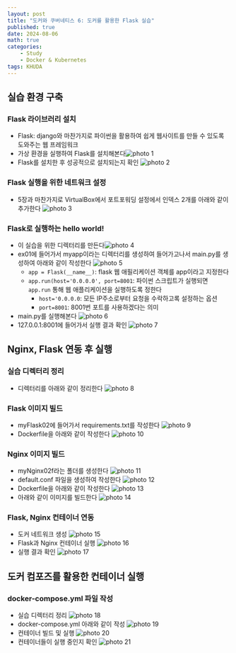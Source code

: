 ```yaml
---
layout: post
title: "도커와 쿠버네티스 6: 도커를 활용한 Flask 실습"
published: true
date: 2024-08-06
math: true
categories: 
    - Study
    - Docker & Kubernetes
tags: KHUDA
---
```


## 실습 환경 구축
### Flask 라이브러리 설치
- Flask: django와 마찬가지로 파이썬을 활용하여 쉽게 웹사이트를 만들 수 있도록 도와주는 웹 프레임워크
- 가상 환경을 실행하여 Flask를 설치해본다![photo 1](/assets/img/posts/docker6/img1.png)
- Flask를 설치한 후 성공적으로 설치되는지 확인 ![photo 2](/assets/img/posts/docker6/img2.png)

### Flask 실행을 위한 네트워크 설정
- 5장과 마찬가지로 VirtualBox에서 포트포워딩 설정에서 인덱스 2개를 아래와 같이 추가한다 ![photo 3](/assets/img/posts/docker6/img3.png)

### Flask로 실행하는 hello world!
- 이 실습을 위한 디렉터리를 만든다![photo 4](/assets/img/posts/docker6/img4.png)
- ex01에 들어가서 myapp이라는 디렉터리를 생성하여 들어가고나서 main.py를 생성하여 아래와 같이 작성한다 
	![photo 5](/assets/img/posts/docker6/img5.png)
	- `app = Flask(__name__)`: flask 웹 애필리케이션 객체를 app이라고 지정한다
	- `app.run(host='0.0.0.0', port=8001`: 파이썬 스크립트가 실행되면 `app.run`  통해 웹 애플리케이션을 실행하도록 정한다
		- `host='0.0.0.0`: 모든 IP주소로부터 요청을 수락하고록 설정하는 옵션
		- `port=8001`: 8001번 포트를 사용하겠다는 의미
- main.py를 실행해본다 ![photo 6](/assets/img/posts/docker6/img6.png)
- 127.0.0.1:8001에 들어가서 실행 결과 확인 ![photo 7](/assets/img/posts/docker6/img7.png)

## Nginx, Flask 연동 후 실행
### 실습 디렉터리 정리
- 디렉터리를 아래와 같이 정리한다 ![photo 8](/assets/img/posts/docker6/img8.png)

### Flask 이미지 빌드
- myFlask02에 들어가서 requirements.txt를 작성한다 ![photo 9](/assets/img/posts/docker6/img9.png)
- Dockerfile을 아래와 같이 작성한다 ![photo 10](/assets/img/posts/docker6/img10.png)

### Nginx 이미지 빌드
- myNginx02f라는 폴더를 생성한다 ![photo 11](/assets/img/posts/docker6/img11.png)
- default.conf 파일을 생성하여 작성한다 ![photo 12](/assets/img/posts/docker6/img12.png)
- Dockerfile을 아래와 같이 작성한다 ![photo 13](/assets/img/posts/docker6/img13.png)
- 아래와 같이 이미지를 빌드한다 ![photo 14](/assets/img/posts/docker6/img14.png)

### Flask, Nginx 컨테이너 연동
- 도커 네트워크 생성 ![photo 15](/assets/img/posts/docker6/img15.png)
- Flask과 Nginx 컨테이너 실행 ![photo 16](/assets/img/posts/docker6/img16.png)
- 실행 결과 확인 
	![photo 17](/assets/img/posts/docker6/img17.png)

## 도커 컴포즈를 활용한 컨테이너 실행
### docker-compose.yml 파일 작성
- 실습 디렉터리 정리 ![photo 18](/assets/img/posts/docker6/img18.png)
- docker-compose.yml 아래와 같이 작성 ![photo 19](/assets/img/posts/docker6/img19.png)
- 컨테이너 빌드 및 실행 ![photo 20](/assets/img/posts/docker6/img20.png)
- 컨테이너들이 실행 중인지 확인 ![photo 21](/assets/img/posts/docker6/img21.png)

